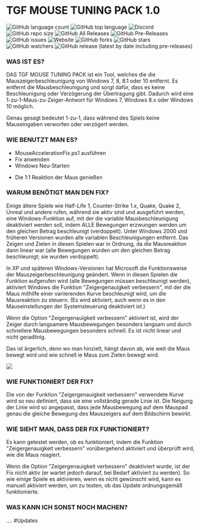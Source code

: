 # TGF MOUSE TUNING PACK 1.0

![GitHub language count](https://img.shields.io/github/languages/count/The-Geek-Freaks/TGF-Mouse-Tuning-Pack-1.0) ![GitHub top language](https://img.shields.io/github/languages/top/The-Geek-Freaks/TGF-Mouse-Tuning-Pack-1.0) ![Discord](https://img.shields.io/discord/397127284114325504) ![GitHub repo size](https://img.shields.io/github/repo-size/The-Geek-Freaks/TGF-Mouse-Tuning-Pack-1.0) ![GitHub All Releases](https://img.shields.io/github/downloads/The-Geek-Freaks/TGF-Mouse-Tuning-Pack-1.0/total) ![GitHub Pre-Releases](https://img.shields.io/github/downloads-pre/The-Geek-Freaks/TGF-Mouse-Tuning-Pack-1.0/latest/total) ![GitHub issues](https://img.shields.io/github/issues-raw/The-Geek-Freaks/TGF-Mouse-Tuning-Pack-1.0) ![Website](https://img.shields.io/website?down_color=lightgrey&down_message=Offline&up_color=blue&up_message=Online&url=https%3A%2F%2Ftuning-pack.de) ![GitHub forks](https://img.shields.io/github/forks/The-Geek-Freaks/TGF-Mouse-Tuning-Pack-1.0?style=social) ![GitHub stars](https://img.shields.io/github/stars/The-Geek-Freaks/TGF-Mouse-Tuning-Pack-1.0?style=social) ![GitHub watchers](https://img.shields.io/github/watchers/The-Geek-Freaks/TGF-Mouse-Tuning-Pack-1.0?style=social) ![GitHub release (latest by date including pre-releases)](https://img.shields.io/github/v/release/The-Geek-Freaks/TGF-Mouse-Tuning-Pack-1.0?include_prereleases)


### WAS IST ES?

DAS TGF MOUSE TUNING PACK ist ein Tool, welches die die Mauszeigerbeschleunigung von Windows 7, 8, 8.1 oder 10 entfernt.
Es entfernt die Mausbeschleunigung und sorgt dafür, dass es keine Beschleunigung oder Verzögerung der Übertragung gibt.
Dadurch wird eine 1-zu-1-Maus-zu-Zeiger-Antwort für Windows 7, Windows 8.x oder Windows 10 möglich.

Genau gesagt bedeutet 1-zu-1, dass während des Spiels keine Mauseingaben verworfen oder verzögert werden.

### WIE BENUTZT MAN ES?


* MouseAccelerationFix.ps1 ausführen
* Fix anwenden
* Windows Neu-Starten

- Die 1:1 Reaktion der Maus genießen

### WARUM BENÖTIGT MAN DEN FIX?

Einige ältere Spiele wie Half-Life 1, Counter-Strike 1.x, Quake, Quake 2, Unreal und andere rufen, während sie aktiv sind und ausgeführt werden, eine Windows-Funktion auf, mit der die variable Mausbeschleunigung deaktiviert werden soll, indem ALLE Bewegungen erzwungen werden um den gleichen Betrag beschleunigt (verdoppelt).
Unter Windows 2000 und früheren Versionen wurden alle variablen Beschleunigungen entfernt.
Das Zeigen und Zielen in diesen Spielen war in Ordnung, da die Mausreaktion dann linear war (alle Bewegungen wurden um den gleichen Betrag beschleunigt; sie wurden verdoppelt).

In XP und späteren Windows-Versionen hat Microsoft die Funktionsweise der Mauszeigerbeschleunigung geändert.
Wenn in diesen Spielen die Funktion aufgerufen wird (alle Bewegungen müssen beschleunigt werden), aktiviert Windows die Funktion "Zeigergenauigkeit verbessern", mit der die Maus mithilfe einer variierenden Kurve beschleunigt wird, um die Mausreaktion zu steuern. (Es wird aktiviert, auch wenn es in den Mauseinstellungen der Systemsteuerung deaktiviert ist.)

Wenn die Option "Zeigergenauigkeit verbessern" aktiviert ist, wird der Zeiger durch langsamere Mausbewegungen besonders langsam und durch schnellere Mausbewegungen besonders schnell. Es ist nicht linear und nicht geradlinig.

Das ist ärgerlich, denn wo man hinzielt, hängt davon ab, wie weit die Maus bewegt wird und wie schnell ie Maus zum Zielen bewegt wird.

![](https://intranet.minerswin.de/serveimage.png)

### WIE FUNKTIONIERT DER FIX?

Die von der Funktion "Zeigergenauigkeit verbessern" verwendete Kurve wird so neu definiert, dass sie eine vollständig gerade Linie ist. Die Neigung der Linie wird so angepasst, dass jede Mausbewegung auf dem Mauspad genau die gleiche Bewegung des Mauszeigers auf dem Bildschirm bewirkt.

### WIE SIEHT MAN, DASS DER FIX FUNKTIONIERT?

Es kann getestet werden, ob es funktioniert, indem die Funktion "Zeigergenauigkeit verbessern" vorübergehend aktiviert und überprüft wird, wie die Maus reagiert.

Wenn die Option "Zeigergenauigkeit verbessern" deaktiviert wurde, ist der Fix nicht aktiv (er wartet jedoch darauf, bei Bedarf aktiviert zu werden).
So wie einige Spiele es aktivieren, wenn es nicht gewünscht wird, kann es manuell aktiviert werden, um zu testen, ob das Update ordnungsgemäß funktionierte.


### WAS KANN ICH SONST NOCH MACHEN?

.... #Updates
